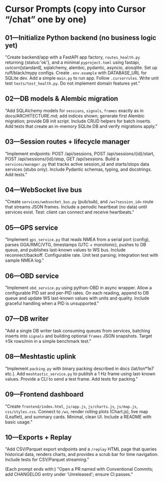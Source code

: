# Cursor Prompts (copy into Cursor “/chat” one by one)

## 01—Initialize Python backend (no business logic yet)
"Create backend/app with a FastAPI app factory, `routes_health.py` returning {status:'ok'}, and a minimal `pyproject.toml` using fastapi, uvicorn[standard], sqlalchemy, alembic, pydantic, asyncio, aiosqlite. Set up ruff/black/mypy configs. Create `.env.example` with DATABASE_URL for SQLite dev. Add a simple `main.py` to run app. Follow `.cursorrules`. Write unit test `tests/test_health.py`. Do not implement domain features yet."

## 02—DB models & Alembic migration
"Add SQLAlchemy models for `sessions`, `signals`, `frames` exactly as in docs/ARCHITECTURE.md; add indices shown; generate first Alembic migration; provide DB init script. Include CRUD helpers for batch inserts. Add tests that create an in-memory SQLite DB and verify migrations apply."

## 03—Session routes + lifecycle manager
"Implement endpoints: POST /api/sessions, POST /api/sessions/{id}/start, POST /api/sessions/{id}/stop, GET /api/sessions. Build a `services/manager.py` that tracks active session_id and starts/stops data services (stubs only). Include Pydantic schemas, typing, and docstrings. Add tests."

## 04—WebSocket live bus
"Create `services/websocket_bus.py` (pub/sub), and `/ws?session_id=` route that streams JSON frames. Include a periodic heartbeat (no data) until services exist. Test: client can connect and receive heartbeats."

## 05—GPS service
"Implement `gps_service.py` that reads NMEA from a serial port (config), parses GGA/RMC/VTG, timestamps (UTC + monotonic), pushes to DB queue, and publishes last-known values to WS bus. Include reconnect/backoff. Configurable rate. Unit test parsing; integration test with sample NMEA log."

## 06—OBD service
"Implement `obd_service.py` using python-OBD in async wrapper. Allow a configurable PID set and per-PID rates. On each reading, append to DB queue and update WS last-known values with units and quality. Include graceful handling when a PID is unsupported."

## 07—DB writer
"Add a single DB writer task consuming queues from services, batching inserts into `signals` and building optional `frames` JSON snapshots. Target ≥5k rows/min in a simple benchmark test."

## 08—Meshtastic uplink
"Implement `packing.py` with binary packing described in docs (lat/lon*1e7 etc.). Add `meshtastic_service.py` to publish a 1 Hz frame using last-known values. Provide a CLI to send a test frame. Add tests for packing."

## 09—Frontend dashboard
"Create `frontend/index.html`, `js/app.js`, `js/charts.js`, `js/map.js`, `css/styles.css`. Connect to `/ws`, render rolling plots (Chart.js), live map (Leaflet), and summary cards. Minimal, clean UI. Include a README with basic usage."

## 10—Exports + Replay
"Add CSV/Parquet export endpoints and a `/replay` HTML page that queries historical data, renders charts, and provides a scrub bar for time navigation. Include tests for CSV/Parquet streaming."

(Each prompt ends with:) "Open a PR named with Conventional Commits; add CHANGELOG entry under 'Unreleased'; ensure CI passes."